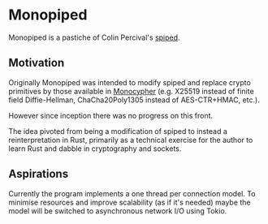 # Monopiped

Monopiped is a pastiche of Colin Percival's [spiped](https://www.tarsnap.com/spiped.html).

## Motivation

Originally Monopiped was intended to modify spiped and replace crypto primitives by those available in [Monocypher](https://monocypher.org/) (e.g. X25519 instead of finite field Diffie-Hellman, ChaCha20Poly1305 instead of AES-CTR+HMAC, etc.).

However since inception there was no progress on this front.

The idea pivoted from being a modification of spiped to instead a reinterpretation in Rust, primarily as a technical exercise for the author to learn Rust and dabble in cryptography and sockets.

## Aspirations

Currently the program implements a one thread per connection model. To minimise resources and improve scalability (as if it's needed) maybe the model will be switched to asynchronous network I/O using Tokio.
